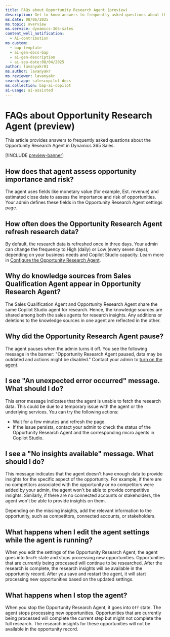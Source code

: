 ```yaml
---
title: FAQs about Opportunity Research Agent (preview)
description: Get to know answers to frequently asked questions about the Opportunity Research Agent in Dynamics 365 Sales.
ms.date: 08/06/2025
ms.topic: overview
ms.service: dynamics-365-sales
content_well_notification:
  - AI-contribution
ms.custom:
  - bap-template
  - ai-gen-docs-bap
  - ai-gen-description
  - ai-seo-date:08/04/2025
author: lavanyakr01
ms.author: lavanyakr
ms.reviewer: lavanyakr
search.app: salescopilot-docs
ms.collection: bap-ai-copilot
ai-usage: ai-assisted
---
```


# FAQs about Opportunity Research Agent (preview)

This article provides answers to frequently asked questions about the Opportunity Research Agent in Dynamics 365 Sales. 

[!INCLUDE [preview-banner](~/../shared-content/shared/preview-includes/preview-note-d365.md)]

## How does that agent assess opportunity importance and risk?

The agent uses fields like monetary value (for example, Est. revenue) and estimated close date to assess the importance and risk of opportunities. Your admin defines these fields in the Opportunity Research Agent settings page.

## How often does the Opportunity Research Agent refresh research data?

By default, the research data is refreshed once in three days. Your admin can change the frequency to High (daily) or Low (every seven days), depending on your business needs and Copilot Studio capacity. Learn more in [Configure the Opportunity Research Agent](configure-opportunity-research-agent.md).

<a name="shared-knowledge-sources"></a>
## Why do knowledge sources from Sales Qualification Agent appear in Opportunity Research Agent?

The Sales Qualification Agent and Opportunity Research Agent share the same Copilot Studio agent for research. Hence, the knowledge sources are shared among both the sales agents for research insights. Any additions or deletions to the knowledge sources in one agent are reflected in the other.

<a name="agent-paused"></a>
## Why did the Opportunity Research Agent pause?

The agent pauses when the admin turns it off. You see the following message in the banner: "Opportunity Research Agent paused, data may be outdated and actions might be disabled." Contact your admin to [turn on the agent](configure-opportunity-research-agent.md#step-5-start-or-stop-the-agent). 

<a name="unexpected-error"></a>
## I see "An unexpected error occurred" message. What should I do?

This error message indicates that the agent is unable to fetch the research data. This could be due to a temporary issue with the agent or the underlying services. You can try the following actions:

- Wait for a few minutes and refresh the page.
- If the issue persists, contact your admin to check the status of the Opportunity Research Agent and the corresponding micro agents in Copilot Studio. 


<a name="no-insights-available"></a>
## I see a "No insights available" message. What should I do?

This message indicates that the agent doesn't have enough data to provide insights for the specific aspect of the opportunity. For example, if there are no competitors associated with the opportunity or no competitors were added by your admin, the agent won't be able to provide competitive insights. Similarly, if there are no connected accounts or stakeholders, the agent won't be able to provide insights on them. 

Depending on the missing insights, add the relevant information to the opportunity, such as competitors, connected accounts, or stakeholders.


## What happens when I edit the agent settings while the agent is running?

When you edit the settings of the Opportunity Research Agent, the agent goes into `Draft` state and stops processing new opportunities. Opportunities that are currently being processed will continue to be researched. After the research is complete, the research insights will be available in the opportunity record. After you save and restart the agent, it will start processing new opportunities based on the updated settings.

## What happens when I stop the agent?

When you stop the Opportunity Research Agent, it goes into `Off` state. The agent stops processing new opportunities. Opportunities that are currently being processed will complete the current step but might not complete the full research. The research insights for these opportunities will not be available in the opportunity record.
